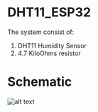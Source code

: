 # DHT11_ESP32
The system consist of: 
1. DHT11 Humidity Sensor 
2. 4.7 KiloOhms resistor 
# Schematic
![alt text](https://media.discordapp.net/attachments/796276562013454336/813506365531357275/unknown.png?width=505&height=473)
